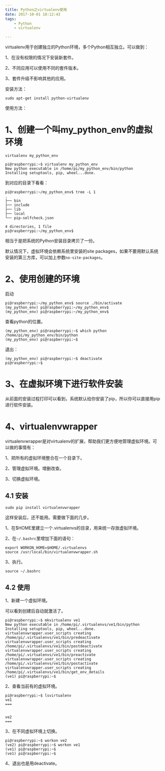 ```yaml
---
title: Python之virtualenv使用
date: 2017-10-01 18:12:43
tags:
	- Python
	- virtualenv

---
```




virtualenv用于创建独立的Python环境，多个Python相互独立。可以做到：

1、在没有权限的情况下安装新套件。

2、不同应用可以使用不同的套件版本。

3、套件升级不影响其他的应用。

安装方法：

```
sudo apt-get install python-virtualenv
```

使用方法：

# 1、创建一个叫my_python_env的虚拟环境

`virtualenv my_python_env`

```
pi@raspberrypi:~$ virtualenv my_python_env
New python executable in /home/pi/my_python_env/bin/python
Installing setuptools, pip, wheel...done.
```

到对应的目录下看看：

```
pi@raspberrypi:~/my_python_env$ tree -L 1
.
├── bin
├── include
├── lib
├── local
└── pip-selfcheck.json

4 directories, 1 file
pi@raspberrypi:~/my_python_env$ 
```

相当于是把系统的Python安装目录拷贝了一份。



默认情况下，虚拟环境会依赖系统里安装的site packages，如果不要用默认系统安装的第三方库，可以加上参数`no-site-packages`。

# 2、使用创建的环境

启动

```
pi@raspberrypi:~/my_python_env$ source ./bin/activate
(my_python_env) pi@raspberrypi:~/my_python_env$ 
(my_python_env) pi@raspberrypi:~/my_python_env$ 
```

查看python的位置。

```
(my_python_env) pi@raspberrypi:~$ which python
/home/pi/my_python_env/bin/python
(my_python_env) pi@raspberrypi:~$ 
```

退出：

```
(my_python_env) pi@raspberrypi:~$ deactivate 
pi@raspberrypi:~$ 
```

# 3、在虚拟环境下进行软件安装

从前面的安装过程打印可以看到，系统默认给你安装了pip，所以你可以直接用pip进行软件安装。



# 4、virtualenvwrapper

virtualenvwrapper是对virtualenv的扩展，帮助我们更方便地管理虚拟环境。可以做的事情有：

1、把所有的虚拟环境整合在一个目录下。

2、管理虚拟环境。增删改查。

3、切换虚拟环境。

## 4.1 安装

```
sudo pip install virtualenvwrapper
```

这样安装后，还不能用。需要做下面的几步。

1、在$HOME里建立一个.virtualenvs的目录，用来统一存放虚拟环境。

2、在`~/.bashrc`里增加下面的语句：

```
export WORKON_HOME=$HOME/.virtualenvs
source /usr/local/bin/virtualenvwrapper.sh
```

3、执行。

```
source ~/.bashrc
```

## 4.2 使用

1、新建一个虚拟环境。

可以看到创建后自动就激活了。

```
pi@raspberrypi:~$ mkvirtualenv ve1
New python executable in /home/pi/.virtualenvs/ve1/bin/python
Installing setuptools, pip, wheel...done.
virtualenvwrapper.user_scripts creating /home/pi/.virtualenvs/ve1/bin/predeactivate
virtualenvwrapper.user_scripts creating /home/pi/.virtualenvs/ve1/bin/postdeactivate
virtualenvwrapper.user_scripts creating /home/pi/.virtualenvs/ve1/bin/preactivate
virtualenvwrapper.user_scripts creating /home/pi/.virtualenvs/ve1/bin/postactivate
virtualenvwrapper.user_scripts creating /home/pi/.virtualenvs/ve1/bin/get_env_details
(ve1) pi@raspberrypi:~$ 
```

2、查看当前有的虚拟环境。

```
pi@raspberrypi:~$ lsvirtualenv 
ve1
===


ve2
===
```

3、在不同虚拟环境上切换。

```
pi@raspberrypi:~$ workon ve2
(ve2) pi@raspberrypi:~$ workon ve1
(ve1) pi@raspberrypi:~$ 
(ve1) pi@raspberrypi:~$ 
```

4、退出也是用deactivate。



